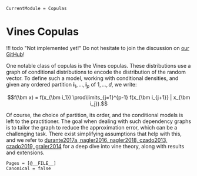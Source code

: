 ```@meta
CurrentModule = Copulas
```

# Vines Copulas

!!! todo "Not implemented yet!"
    Do not hesitate to join the discussion on [our GitHub](https://github.com/lrnv/Copulas.jl)!

One notable class of copulas is the Vines copulas. These distributions use a graph of conditional distributions to encode the distribution of the random vector. To define such a model, working with conditional densities, and given any ordered partition $\bm i_1, ..., \bm i_p$ of $1, ..., d$, we write:

$$f(\bm x) = f(x_{\bm i_1}) \prod\limits_{j=1}^{p-1} f(x_{\bm i_{j+1}} | x_{\bm i_j}).$$

Of course, the choice of partition, its order, and the conditional models is left to the practitioner. The goal when dealing with such dependency graphs is to tailor the graph to reduce the approximation error, which can be a challenging task. There exist simplifying assumptions that help with this, and we refer to [durante2017a, nagler2016, nagler2018, czado2013, czado2019, graler2014](@cite) for a deep dive into vine theory, along with results and extensions.


```@bibliography
Pages = [@__FILE__]
Canonical = false
```